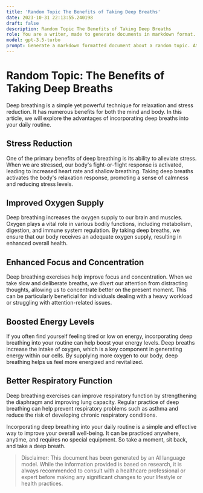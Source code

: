 ```yaml
---
title: 'Random Topic The Benefits of Taking Deep Breaths'
date: 2023-10-31 22:13:55.240198
draft: false
description: Random Topic The Benefits of Taking Deep Breaths
role: You are a writer, made to generate documents in markdown format. It is very important that all of the documents you generate are in valid markdown format.
model: gpt-3.5-turbo
prompt: Generate a markdown formatted document about a random topic. At the bottom, include a disclaimer explaining that the document was generated by you. The first line of the document should be the title. Make sure that the entire document is in proper markdown format, using a mix of various tags to make the document visually appealing.
---
```


# Random Topic: The Benefits of Taking Deep Breaths

Deep breathing is a simple yet powerful technique for relaxation and stress reduction. It has numerous benefits for both the mind and body. In this article, we will explore the advantages of incorporating deep breaths into your daily routine.

## Stress Reduction
One of the primary benefits of deep breathing is its ability to alleviate stress. When we are stressed, our body's fight-or-flight response is activated, leading to increased heart rate and shallow breathing. Taking deep breaths activates the body's relaxation response, promoting a sense of calmness and reducing stress levels.

## Improved Oxygen Supply
Deep breathing increases the oxygen supply to our brain and muscles. Oxygen plays a vital role in various bodily functions, including metabolism, digestion, and immune system regulation. By taking deep breaths, we ensure that our body receives an adequate oxygen supply, resulting in enhanced overall health.

## Enhanced Focus and Concentration
Deep breathing exercises help improve focus and concentration. When we take slow and deliberate breaths, we divert our attention from distracting thoughts, allowing us to concentrate better on the present moment. This can be particularly beneficial for individuals dealing with a heavy workload or struggling with attention-related issues.

## Boosted Energy Levels
If you often find yourself feeling tired or low on energy, incorporating deep breathing into your routine can help boost your energy levels. Deep breaths increase the intake of oxygen, which is a key component in generating energy within our cells. By supplying more oxygen to our body, deep breathing helps us feel more energized and revitalized.

## Better Respiratory Function
Deep breathing exercises can improve respiratory function by strengthening the diaphragm and improving lung capacity. Regular practice of deep breathing can help prevent respiratory problems such as asthma and reduce the risk of developing chronic respiratory conditions.

Incorporating deep breathing into your daily routine is a simple and effective way to improve your overall well-being. It can be practiced anywhere, anytime, and requires no special equipment. So take a moment, sit back, and take a deep breath.

>Disclaimer: This document has been generated by an AI language model. While the information provided is based on research, it is always recommended to consult with a healthcare professional or expert before making any significant changes to your lifestyle or health practices.

